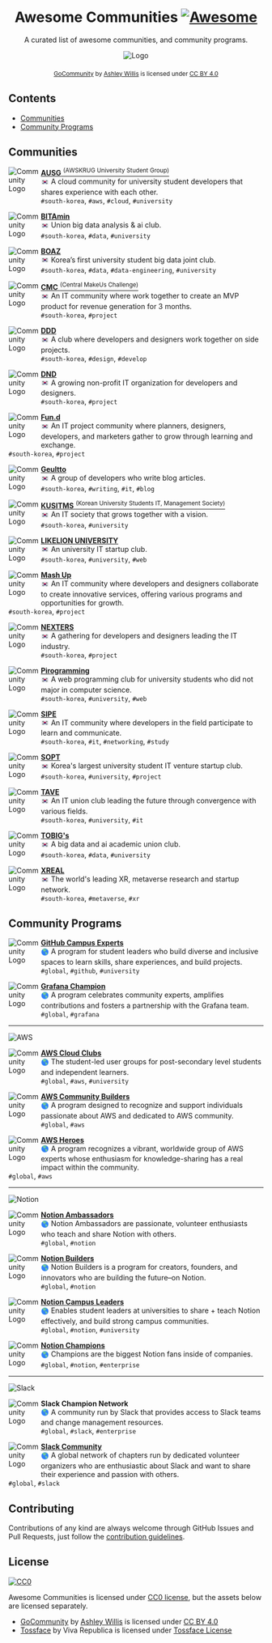 <div align="center">

<!-- omit from toc -->
# Awesome Communities [![Awesome](https://awesome.re/badge.svg)](https://awesome.re)

A curated list of awesome communities, and community programs.

![Logo](./assets/logo.avif)

<sub>[GoCommunity](https://github.com/ashleymcnamara/gophers/blob/master/GoCommunity.png) by [Ashley Willis](https://github.com/ashleymcnamara) is licensed under [CC BY 4.0](http://creativecommons.org/licenses/by/4.0/)</sub>

</div>

<!-- omit from toc -->
## Contents

- [Communities](#communities)
- [Community Programs](#community-programs)

## Communities

<img align="left" width="64" height="64" alt="Community Logo" src="./assets/communities/ausg.avif">

[**AUSG** <sup>(AWSKRUG University Student Group)</sup>](https://ausg.me) \
<sub><img width="16" height="16" src="./assets/icons/flag-kr.svg" /></sub> A cloud community for university student developers that shares experience with each other. \
`#south-korea`, `#aws`, `#cloud`, `#university`

<img align="left" width="64" height="64" alt="Community Logo" src="./assets/communities/bitamin.avif">

[**BITAmin**](https://linktr.ee/bitamin1818) \
<sub><img width="16" height="16" src="./assets/icons/flag-kr.svg" /></sub> Union big data analysis & ai club. \
`#south-korea`, `#data`, `#university`

<img align="left" width="64" height="64" alt="Community Logo" src="./assets/communities/boaz.avif">

[**BOAZ**](https://www.bigdataboaz.com/) \
<sub><img width="16" height="16" src="./assets/icons/flag-kr.svg" /></sub> Korea’s first university student big data joint club. \
`#south-korea`, `#data`, `#data-engineering`, `#university`

<img align="left" width="64" height="64" alt="Community Logo" src="./assets/communities/cmc.avif">

[**CMC** <sup>(Central MakeUs Challenge)</sup>](https://cmc.makeus.in/) \
<sub><img width="16" height="16" src="./assets/icons/flag-kr.svg" /></sub> An IT community where work together to create an MVP product for revenue generation for 3 months. \
`#south-korea`, `#project`

<img align="left" width="64" height="64" alt="Community Logo" src="./assets/communities/ddd.avif">

[**DDD**](https://www.facebook.com/dddstudy) \
<sub><img width="16" height="16" src="./assets/icons/flag-kr.svg" /></sub> A club where developers and designers work together on side projects. \
`#south-korea`, `#design`, `#develop`

<img align="left" width="64" height="64" alt="Community Logo" src="./assets/communities/dnd.avif">

[**DND**](https://dnd.ac/) \
<sub><img width="16" height="16" src="./assets/icons/flag-kr.svg" /></sub> A growing non-profit IT organization for developers and designers. \
`#south-korea`, `#project`

<img align="left" width="64" height="64" alt="Community Logo" src="./assets/communities/fun-d.avif">

[**Fun.d**](https://cafe.naver.com/eofl7942) \
<sub><img width="16" height="16" src="./assets/icons/flag-kr.svg" /></sub> An IT project community where planners, designers, developers, and marketers gather to grow through learning and exchange. \
`#south-korea`, `#project`

<img align="left" width="64" height="64" alt="Community Logo" src="./assets/communities/geultto.avif">

[**Geultto**](https://zzsza.notion.site/ac5b18a482fb4df497d4e8257ad4d516) \
<sub><img width="16" height="16" src="./assets/icons/flag-kr.svg" /></sub> A group of developers who write blog articles. \
`#south-korea`, `#writing`, `#it`, `#blog`

<img align="left" width="64" height="64" alt="Community Logo" src="./assets/communities/kusitms.avif">

[**KUSITMS** <sup>(Korean University Students IT, Management Society)</sup>](https://www.kusitms.com/) \
<sub><img width="16" height="16" src="./assets/icons/flag-kr.svg" /></sub> An IT society that grows together with a vision. \
`#south-korea`, `#university`

<img align="left" width="64" height="64" alt="Community Logo" src="./assets/communities/likelion.avif">

[**LIKELION UNIVERSITY**](https://likelion.university/) \
<sub><img width="16" height="16" src="./assets/icons/flag-kr.svg" /></sub> An university IT startup club. \
`#south-korea`, `#university`, `#web`

<img align="left" width="64" height="64" alt="Community Logo" src="./assets/communities/mash-up.avif">

[**Mash Up**](https://mash-up.kr/) \
<sub><img width="16" height="16" src="./assets/icons/flag-kr.svg" /></sub> An IT community where developers and designers collaborate to create innovative services, offering various programs and opportunities for growth. \
`#south-korea`, `#project`

<img align="left" width="64" height="64" alt="Community Logo" src="./assets/communities/nexters.avif">

[**NEXTERS**](https://nexters.co.kr/) \
<sub><img width="16" height="16" src="./assets/icons/flag-kr.svg" /></sub> A gathering for developers and designers leading the IT industry. \
`#south-korea`, `#project`

<img align="left" width="64" height="64" alt="Community Logo" src="./assets/communities/pirogramming.avif">

[**Pirogramming**](https://pirogramming.com/) \
<sub><img width="16" height="16" src="./assets/icons/flag-kr.svg" /></sub> A web programming club for university students who did not major in computer science. \
`#south-korea`, `#university`, `#web`

<img align="left" width="64" height="64" alt="Community Logo" src="./assets/communities/sipe.avif">

[**SIPE**](https://sipe.team/) \
<sub><img width="16" height="16" src="./assets/icons/flag-kr.svg" /></sub> An IT community where developers in the field participate to learn and communicate. \
`#south-korea`, `#it`, `#networking`, `#study`

<img align="left" width="64" height="64" alt="Community Logo" src="./assets/communities/sopt.avif">

[**SOPT**](https://www.sopt.org/) \
<sub><img width="16" height="16" src="./assets/icons/flag-kr.svg" /></sub> Korea's largest university student IT venture startup club. \
`#south-korea`, `#university`, `#project`

<img align="left" width="64" height="64" alt="Community Logo" src="./assets/communities/tave.avif">

[**TAVE**](https://www.tave-wave.com/) \
<sub><img width="16" height="16" src="./assets/icons/flag-kr.svg" /></sub> An IT union club leading the future through convergence with various fields. \
`#south-korea`, `#university`, `#it`

<img align="left" width="64" height="64" alt="Community Logo" src="./assets/communities/tobig-s.avif">

[**TOBIG's**](http://www.datamarket.kr/xe/) \
<sub><img width="16" height="16" src="./assets/icons/flag-kr.svg" /></sub> A big data and ai academic union club. \
`#south-korea`, `#data`, `#university`

<img align="left" width="64" height="64" alt="Community Logo" src="./assets/communities/xreal.avif">

[**XREAL**](https://www.xreal.info/) \
<sub><img width="16" height="16" src="./assets/icons/flag-kr.svg" /></sub> The world's leading XR, metaverse research and startup network. \
`#south-korea`, `#metaverse`, `#xr`

## Community Programs

<img align="left" width="64" height="64" alt="Community Logo" src="./assets/communities/github-compus-experts.avif">

[**GitHub Campus Experts**](https://education.github.com/experts) \
<sub><img width="16" height="16" src="./assets/icons/earth_americas.svg" /></sub> A program for student leaders who build diverse and inclusive spaces to learn skills, share experiences, and build projects. \
`#global`, `#github`, `#university`

<img align="left" width="64" height="64" alt="Community Logo" src="./assets/communities/grafana-champions.avif">

[**Grafana Champion**](https://grafana.com/community/champions/) \
<sub><img width="16" height="16" src="./assets/icons/earth_americas.svg" /></sub> A program celebrates community experts, amplifies contributions and fosters a partnership with the Grafana team. \
`#global`, `#grafana`

---

![AWS](./assets/banners/aws.avif)

<img align="left" width="64" height="64" alt="Community Logo" src="./assets/communities/aws-cloud-clubs.avif">

[**AWS Cloud Clubs**](https://aws.amazon.com/developer/community/students/cloudclubs/) \
<sub><img width="16" height="16" src="./assets/icons/earth_americas.svg" /></sub> The student-led user groups for post-secondary level students and independent learners. \
`#global`, `#aws`, `#university`

<img align="left" width="64" height="64" alt="Community Logo" src="./assets/communities/aws-community-builders.avif">

[**AWS Community Builders**](https://aws.amazon.com/developer/community/community-builders/) \
<sub><img width="16" height="16" src="./assets/icons/earth_americas.svg" /></sub> A program designed to recognize and support individuals passionate about AWS and dedicated to AWS community. \
`#global`, `#aws`

<img align="left" width="64" height="64" alt="Community Logo" src="./assets/communities/aws-heroes.avif">

[**AWS Heroes**](https://aws.amazon.com/developer/community/heroes/) \
<sub><img width="16" height="16" src="./assets/icons/earth_americas.svg" /></sub> A program recognizes a vibrant, worldwide group of AWS experts whose enthusiasm for knowledge-sharing has a real impact within the community. \
`#global`, `#aws`

---

![Notion](./assets/banners/notion.avif)

<img align="left" width="64" height="64" alt="Community Logo" src="./assets/communities/notion-ambassadors.avif">

[**Notion Ambassadors**](https://notion.notion.site/Notion-Ambassador-Program-40c3b3ee8c744e7fad34ab4ac9765773) \
<sub><img width="16" height="16" src="./assets/icons/earth_americas.svg" /></sub> Notion Ambassadors are passionate, volunteer enthusiasts who teach and share Notion with others. \
`#global`, `#notion`

<img align="left" width="64" height="64" alt="Community Logo" src="./assets/communities/notion-builders.avif">

[**Notion Builders**](https://www.notion.com/builders) \
<sub><img width="16" height="16" src="./assets/icons/earth_americas.svg" /></sub> Notion Builders is a program for creators, founders, and innovators who are building the future–on Notion. \
`#global`, `#notion`

<img align="left" width="64" height="64" alt="Community Logo" src="./assets/communities/notion-campus-leaders.avif">

[**Notion Campus Leaders**](https://notion.notion.site/Notion-Campus-Leaders-Program-5817b00cbaa244bca9e0e498804cbab4) \
<sub><img width="16" height="16" src="./assets/icons/earth_americas.svg" /></sub> Enables student leaders at universities to share + teach Notion effectively, and build strong campus communities. \
`#global`, `#notion`, `#university`

<img align="left" width="64" height="64" alt="Community Logo" src="./assets/communities/notion-champions.avif">

[**Notion Champions**](https://notion.notion.site/Notion-Champions-20f977eb5fdd40d4a7a396f1742c3ea5) \
<sub><img width="16" height="16" src="./assets/icons/earth_americas.svg" /></sub> Champions are the biggest Notion fans inside of companies. \
`#global`, `#notion`, `#enterprise`

---

![Slack](./assets/banners/slack.avif)

<img align="left" width="64" height="64" alt="Community Logo" src="./assets/communities/slack-champion-network.avif">

**Slack Champion Network** \
<sub><img width="16" height="16" src="./assets/icons/earth_americas.svg" /></sub> A community run by Slack that provides access to Slack teams and change management resources. \
`#global`, `#slack`, `#enterprise`

<img align="left" width="64" height="64" alt="Community Logo" src="./assets/communities/slack-community.avif">

[**Slack Community**](https://slackcommunity.com/) \
<sub><img width="16" height="16" src="./assets/icons/earth_americas.svg" /></sub> A global network of chapters run by dedicated volunteer organizers who are enthusiastic about Slack and want to share their experience and passion with others. \
`#global`, `#slack`

<!-- omit from toc -->
## Contributing

Contributions of any kind are always welcome through GitHub Issues and Pull Requests, just follow the [contribution guidelines](./CONTRIBUTING.md).

<!-- omit from toc -->
## License

[![CC0](https://mirrors.creativecommons.org/presskit/buttons/88x31/svg/cc-zero.svg)](https://creativecommons.org/publicdomain/zero/1.0/)

Awesome Communities is licensed under [CC0 license](https://creativecommons.org/publicdomain/zero/1.0/), but the assets below are licensed separately.

- [GoCommunity](https://github.com/ashleymcnamara/gophers/blob/master/GoCommunity.png) by [Ashley Willis](https://github.com/ashleymcnamara) is licensed under [CC BY 4.0](http://creativecommons.org/licenses/by/4.0/)
- [Tossface](https://emojipedia.org/toss-face) by Viva Republica is licensed under [Tossface License](https://toss.im/tossface/copyright)
